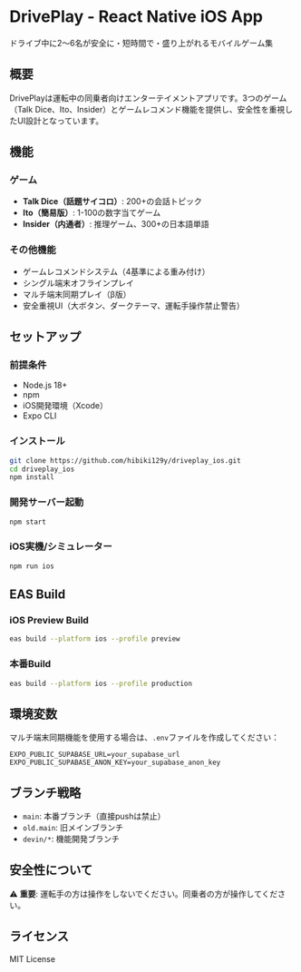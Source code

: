 # DrivePlay - React Native iOS App

ドライブ中に2〜6名が安全に・短時間で・盛り上がれるモバイルゲーム集

## 概要

DrivePlayは運転中の同乗者向けエンターテイメントアプリです。3つのゲーム（Talk Dice、Ito、Insider）とゲームレコメンド機能を提供し、安全性を重視したUI設計となっています。

## 機能

### ゲーム
- **Talk Dice（話題サイコロ）**: 200+の会話トピック
- **Ito（簡易版）**: 1-100の数字当てゲーム
- **Insider（内通者）**: 推理ゲーム、300+の日本語単語

### その他機能
- ゲームレコメンドシステム（4基準による重み付け）
- シングル端末オフラインプレイ
- マルチ端末同期プレイ（β版）
- 安全重視UI（大ボタン、ダークテーマ、運転手操作禁止警告）

## セットアップ

### 前提条件
- Node.js 18+
- npm
- iOS開発環境（Xcode）
- Expo CLI

### インストール
```bash
git clone https://github.com/hibiki129y/driveplay_ios.git
cd driveplay_ios
npm install
```

### 開発サーバー起動
```bash
npm start
```

### iOS実機/シミュレーター
```bash
npm run ios
```

## EAS Build

### iOS Preview Build
```bash
eas build --platform ios --profile preview
```

### 本番Build
```bash
eas build --platform ios --profile production
```

## 環境変数

マルチ端末同期機能を使用する場合は、`.env`ファイルを作成してください：

```
EXPO_PUBLIC_SUPABASE_URL=your_supabase_url
EXPO_PUBLIC_SUPABASE_ANON_KEY=your_supabase_anon_key
```

## ブランチ戦略

- `main`: 本番ブランチ（直接pushは禁止）
- `old.main`: 旧メインブランチ
- `devin/*`: 機能開発ブランチ

## 安全性について

⚠️ **重要**: 運転手の方は操作をしないでください。同乗者の方が操作してください。

## ライセンス

MIT License
